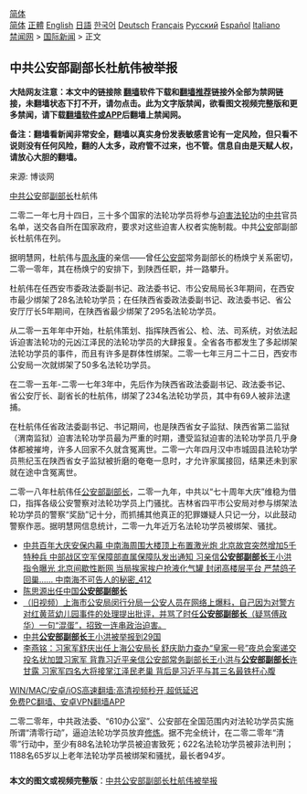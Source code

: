  <!-- 面包屑导航 --> <div class="breadcrumb"><!-- GTranslate: https://gtranslate.io/ -->  <div class="switcher notranslate">  <div class="selected">  <a href="#" onclick="return false;"> 简体</a>  </div>  <div class="option">  <a href="https://www.bannedbook.org" onclick="doGTranslate('zh-CN|zh-CN');jQuery('div.switcher div.selected a').html(jQuery(this).html());return false;" title="简体中文" class="nturl selected"> 简体</a>  <a href="https://www.bannedbook.org/zh-tw/" onclick="doGTranslate('zh-CN|zh-TW');jQuery('div.switcher div.selected a').html(jQuery(this).html());return false;" title="繁體中文" class="nturl"> 正體</a>  <a href="https://www.bannedbook.org/en/" onclick="doGTranslate('zh-CN|en');jQuery('div.switcher div.selected a').html(jQuery(this).html());return false;" title="English" class="nturl"> English</a>  <a href="https://www.bannedbook.org/ja/" onclick="doGTranslate('zh-CN|ja');jQuery('div.switcher div.selected a').html(jQuery(this).html());return false;" title="日本語" class="nturl"> 日語</a>  <a href="https://www.bannedbook.org/ko/" onclick="doGTranslate('zh-CN|ko');jQuery('div.switcher div.selected a').html(jQuery(this).html());return false;" title="한국어" class="nturl"> 한국어</a>  <a href="https://www.bannedbook.org/de/" onclick="doGTranslate('zh-CN|de');jQuery('div.switcher div.selected a').html(jQuery(this).html());return false;" title="Deutsch" class="nturl"> Deutsch</a>  <a href="https://www.bannedbook.org/fr/" onclick="doGTranslate('zh-CN|fr');jQuery('div.switcher div.selected a').html(jQuery(this).html());return false;" title="Français" class="nturl"> Français</a>  <a href="https://www.bannedbook.org/ru/" onclick="doGTranslate('zh-CN|ru');jQuery('div.switcher div.selected a').html(jQuery(this).html());return false;" title="Русский" class="nturl"> Русский</a>  <a href="https://www.bannedbook.org/es/" onclick="doGTranslate('zh-CN|es');jQuery('div.switcher div.selected a').html(jQuery(this).html());return false;" title="Español" class="nturl"> Español</a>  <a href="https://www.bannedbook.org/it/" onclick="doGTranslate('zh-CN|it');jQuery('div.switcher div.selected a').html(jQuery(this).html());return false;" title="Italiano" class="nturl"> Italiano</a>  </div>  </div>      <div class='breadcrumb-sub'><!-- Breadcrumb NavXT 6.3.0 --> <a href="https://www.bannedbook.org/" class="home">禁闻网</a> &gt; <a href="https://www.bannedbook.org/bnews/worldnews/" class="category">国际新闻</a> &gt; 正文</div></div><h2>中共公安部副部长杜航伟被举报</h2> <p class="notice"><b>大陆网友注意：本文中的链接除 <a href="https://github.com/bannedbook/fanqiang" >翻墙</a>软件下载和<a href="https://github.com/killgcd/justmysocks/blob/master/README.md">翻墙推荐</a>链接外全部为禁网链接，未翻墙状态下打不开，请勿点击。此为文字版禁闻，欲看图文视频完整版和更多禁闻，请下载<a href="https://github.com/bannedbook/fanqiang">翻墙软件或APP</a>后翻墙上禁闻网。</p><p>备注：翻墙看新闻非常安全，翻墙以真实身份发表敏感言论有一定风险，但只看不说则没有任何风险，翻的人太多，政府管不过来，也不管。信息自由是天赋人权，请放心大胆的翻墙。</b></p>  <div class="entry"> <p>来源:&nbsp;博谈网                          </p> <p><a href="https://www.bannedbook.org/bnews/tag/%E4%B8%AD%E5%85%B1%E5%85%AC%E5%AE%89/" class="st_tag internal_tag" rel="tag" title="标签 中共公安 下的日志">中共公安</a>部<a href="https://www.bannedbook.org/bnews/tag/%e5%89%af%e9%83%a8%e9%95%bf/" class="st_tag internal_tag" rel="tag" title="标签 副部长 下的日志">副部长</a>杜航伟</p>  <p>二零二一年七月十四日，三十多个国家的法轮功学员将参与<span class='wp_keywordlink'><a href="https://www.bannedbook.org/forum11/topic278.html" title="评江泽民与中共相互利用迫害法轮功" target="_blank">迫害法轮功</a></span>的<a href="https://www.bannedbook.org/bnews/tag/%e4%b8%ad%e5%85%b1/" class="st_tag internal_tag" rel="tag" title="标签 中共 下的日志">中共</a>官员名单，送交各自所在国家政府，要求对这些迫害人权者实施制裁。中共<a href="https://www.bannedbook.org/bnews/tag/%e5%85%ac%e5%ae%89/" class="st_tag internal_tag" rel="tag" title="标签 公安 下的日志">公安</a>部副部长杜航伟在列。</p> <p>据明慧网，杜航伟与<span class='wp_keywordlink'><a href="https://www.bannedbook.org/forum2/topic2891.html" title="《周永康其人》《周永康传》" target="_blank">周永康</a></span>的亲信——曾任<a href="https://www.bannedbook.org/bnews/tag/%e5%85%ac%e5%ae%89%e9%83%a8/" class="st_tag internal_tag" rel="tag" title="标签 公安部 下的日志">公安部</a>常务副部长的杨焕宁关系密切，二零一零年，其在杨焕宁的安排下，到陕西任职，并一路攀升。</p>  <p>杜航伟在任西安市委政法委副书记、政法委书记、市公安局局长3年期间，在西安市最少绑架了28名法轮功学员；在任陕西省委政法委副书记、政法委书记、省公安厅厅长5年期间，在陕西省最少绑架了295名法轮功学员。</p> <p>从二零一五年年中开始，杜航伟策划、指挥陕西省公、检、法、司系统，对依法起诉迫害法轮功的元凶江泽民的法轮功学员的大肆报复。全省各市都发生了多起绑架法轮功学员的事件，而且有许多是群体性绑架。二零一七年三月二十二日，西安市公安局一次就绑架了50多名法轮功学员。</p>  <p>在二零一五年-二零一七年3年中，先后作为陕西省政法委副书记、政法委书记、省公安厅长、副省长的杜航伟，绑架了234名法轮功学员，其中有69人被非法逮捕。</p> <p>在杜航伟任省政法委副书记、书记期间，也是陕西省女子监狱、陕西省第二监狱（渭南监狱）迫害法轮功学员最为严重的时期，遭受监狱迫害的法轮功学员几乎身体都被摧垮，许多人回家不久就含冤离世。二零一六年四月汉中市城固县法轮功学员熊纪玉在陕西省女子监狱被折磨的奄奄一息时，才允许家属接回，结果还未到家就在途中含冤离世。</p>  <p>二零一八年杜航伟任<a href="https://www.bannedbook.org/bnews/tag/%e5%85%ac%e5%ae%89%e9%83%a8%e5%89%af%e9%83%a8%e9%95%bf/" class="st_tag internal_tag" rel="tag" title="标签 公安部副部长 下的日志">公安部副部长</a>，二零一九年，中共以“七十周年大庆”维稳为借口，指挥各级公安警察对法轮功学员上门骚扰。吉林省四平市公安局对参与绑架法轮功学员的警察“奖励”记十分，而抓捕其他真正的犯罪嫌疑人只记一分，以此鼓动警察作恶。据明慧网信息统计，二零一九年近万名法轮功学员被绑架、骚扰。</p> <ul class='op-related-articles' title='相关阅读'> <li><a href='https://www.bannedbook.org/bnews/comments/20210701/1578153.html' target='_blank'>中共百年大庆安保内幕 中南海周围大楼顶上布置激光炮 北京故宫突然增加5千特种兵 中部战区空军保障部直属保障队发出通知 习亲信<b>公安部副部长</b>王小洪指令曝光 北京间歇性断网 当局挨家挨户抢液化气罐 封闭高楼层平台 严禁鸽子回巢…… 中南海不可告人的秘密_412</a></li> <li><a href='https://www.bannedbook.org/bnews/baitai/20210628/1576182.html' target='_blank'>陈思源出任中国<b>公安部副部长</b></a></li> <li><a href='https://www.bannedbook.org/bnews/bannedvideo/20210416/1527494.html' target='_blank'>（旧视频）上海市公安局闵行分局一公安人员在网络上爆料，自己因为对警方对红黄蓝幼儿园事件的处理提出批评，并骂了时任<b>公安部副部长</b>（疑骂傅政华）一句“混蛋”，招致一连串政治迫害。</a></li> <li><a href='https://www.bannedbook.org/bnews/cbnews/20210125/1474365.html' target='_blank'>中共<b>公安部副部长</b>王小洪被举报到29国</a></li> <li><a href='https://www.bannedbook.org/bnews/comments/20201231/1458075.html' target='_blank'>李燕铭：习家军舒庆出任上海公安局长 舒庆助力查办“皇家一号”夜总会案递交投名状加盟习家军 背靠习近平亲信公安部常务副部长王小洪与<b>公安部副部长</b>许甘露 习家军四名大将接掌江泽民老巢 背后是习近平与其三名最铁杆心腹</a></li> </ul> <p class="texttj"> <a href="https://github.com/bannedbook/fanqiang/wiki/V2ray%E6%9C%BA%E5%9C%BA" target="_blank">WIN/MAC/安卓/iOS高速翻墙:高清视频秒开,超低延迟</a><br/> <a href="https://github.com/bannedbook/fanqiang/wiki/%E7%A6%81%E9%97%BB%E7%BD%91%E5%AE%89%E5%8D%93%E7%BF%BB%E5%A2%99%E6%96%B0%E9%97%BBAPP" target="_blank">免费PC翻墙、安卓VPN翻墙APP</a></p><p>二零二零年，中共政法委、“610办公室”、公安部在全国范围内对法轮功学员实施所谓“清零行动”，逼迫法轮功学员放弃<span class='wp_keywordlink'><a href="https://www.qi-gong.me/" title="气功修炼网" target="_blank">修炼</a></span>。据不完全统计，在二零二零年“清零”行动中，至少有88名法轮功学员被迫害致死；622名法轮功学员被非法判刑；1188名65岁以上老年法轮功学员被绑架和骚扰，最长者94岁。</p><a name='sharetosocial'></a>  <div style="margin-bottom:5px;padding-bottom:5px;clear:both"> <div id="archive-pix-1" class="banner-ads"> <!-- AuctionX Display platform tag START --> <div id="26318x728x90x621x_ADSLOT2" clicktrack="%%CLICK_URL_ESC%%"></div> <!-- AuctionX Display platform tag END --> </div> <div id="archive-pix-2" class="banner-ads"> <!-- AuctionX Display platform tag START --> <div id="26315x300x250x621x_ADSLOT2" clicktrack="%%CLICK_URL_ESC%%"></div> <!-- AuctionX Display platform tag END --> </div> </div>  <div id="archive-pix-1" class="banner-ads"> <!-- AuctionX Display platform tag START --> <div id="26318x728x90x621x_ADSLOT3" clicktrack="%%CLICK_URL_ESC%%"></div> <!-- AuctionX Display platform tag END --> </div> <div><b>本文的图文或视频完整版</b>：<a href='https://www.bannedbook.org/bnews/worldnews/20210720/1590377.html'>中共公安部副部长杜航伟被举报</a></div>  </div><!--END ENTRY--> 